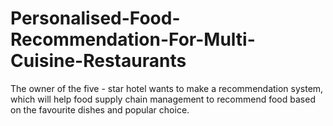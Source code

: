 # Personalised-Food-Recommendation-For-Multi-Cuisine-Restaurants
The owner of the five - star hotel wants to make a recommendation system, which will help food supply chain management to recommend food based on the favourite dishes and popular choice.
